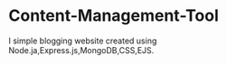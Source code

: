 # Content-Management-Tool
I simple blogging website created using Node.ja,Express.js,MongoDB,CSS,EJS.
